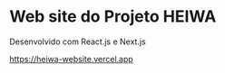 <h1>Web site do Projeto HEIWA</h1>

<p>Desenvolvido com React.js e Next.js</p>

https://heiwa-website.vercel.app

